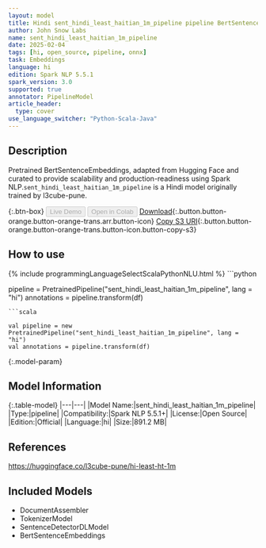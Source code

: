 ```yaml
---
layout: model
title: Hindi sent_hindi_least_haitian_1m_pipeline pipeline BertSentenceEmbeddings from l3cube-pune
author: John Snow Labs
name: sent_hindi_least_haitian_1m_pipeline
date: 2025-02-04
tags: [hi, open_source, pipeline, onnx]
task: Embeddings
language: hi
edition: Spark NLP 5.5.1
spark_version: 3.0
supported: true
annotator: PipelineModel
article_header:
  type: cover
use_language_switcher: "Python-Scala-Java"
---
```


## Description

Pretrained BertSentenceEmbeddings, adapted from Hugging Face and curated to provide scalability and production-readiness using Spark NLP.`sent_hindi_least_haitian_1m_pipeline` is a Hindi model originally trained by l3cube-pune.

{:.btn-box}
<button class="button button-orange" disabled>Live Demo</button>
<button class="button button-orange" disabled>Open in Colab</button>
[Download](https://s3.amazonaws.com/auxdata.johnsnowlabs.com/public/models/sent_hindi_least_haitian_1m_pipeline_hi_5.5.1_3.0_1738642818828.zip){:.button.button-orange.button-orange-trans.arr.button-icon}
[Copy S3 URI](s3://auxdata.johnsnowlabs.com/public/models/sent_hindi_least_haitian_1m_pipeline_hi_5.5.1_3.0_1738642818828.zip){:.button.button-orange.button-orange-trans.button-icon.button-copy-s3}

## How to use



<div class="tabs-box" markdown="1">
{% include programmingLanguageSelectScalaPythonNLU.html %}
```python

pipeline = PretrainedPipeline("sent_hindi_least_haitian_1m_pipeline", lang = "hi")
annotations =  pipeline.transform(df)   

```
```scala

val pipeline = new PretrainedPipeline("sent_hindi_least_haitian_1m_pipeline", lang = "hi")
val annotations = pipeline.transform(df)

```
</div>

{:.model-param}
## Model Information

{:.table-model}
|---|---|
|Model Name:|sent_hindi_least_haitian_1m_pipeline|
|Type:|pipeline|
|Compatibility:|Spark NLP 5.5.1+|
|License:|Open Source|
|Edition:|Official|
|Language:|hi|
|Size:|891.2 MB|

## References

https://huggingface.co/l3cube-pune/hi-least-ht-1m

## Included Models

- DocumentAssembler
- TokenizerModel
- SentenceDetectorDLModel
- BertSentenceEmbeddings